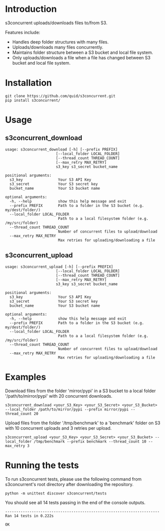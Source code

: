 # Introduction

s3concurrent uploads/downloads files to/from S3. 

Features include:

* Handles deep folder structures with many files.  
* Uploads/downloads many files concurrently.
* Maintains folder structure between a S3 bucket and local file system.
* Only uploads/downloads a file when a file has changed between S3 bucket and
local file system.

# Installation

```
git clone https://github.com/quid/s3concurrent.git
pip install s3concurrent/
```

# Usage

## s3concurrent_download

    usage: s3concurrent_download [-h] [--prefix PREFIX]
                           [--local_folder LOCAL_FOLDER]
                           [--thread_count THREAD_COUNT]
                           [--max_retry MAX_RETRY]
                           s3_key s3_secret bucket_name

    positional arguments:
      s3_key                Your S3 API Key
      s3_secret             Your S3 secret key
      bucket_name           Your S3 bucket name

    optional arguments:
      -h, --help            show this help message and exit
      --prefix PREFIX       Path to a folder in the S3 bucket (e.g. my/dest/folder/)
      --local_folder LOCAL_FOLDER
                            Path to a a local filesystem folder (e.g. /my/src/folder)
      --thread_count THREAD_COUNT
                            Number of concurrent files to upload/download
      --max_retry MAX_RETRY
                            Max retries for uploading/downloading a file

## s3concurrent_upload

    usage: s3concurrent_upload [-h] [--prefix PREFIX]
                           [--local_folder LOCAL_FOLDER]
                           [--thread_count THREAD_COUNT]
                           [--max_retry MAX_RETRY]
                           s3_key s3_secret bucket_name

    positional arguments:
      s3_key                Your S3 API Key
      s3_secret             Your S3 secret key
      bucket_name           Your S3 bucket name

    optional arguments:
      -h, --help            show this help message and exit
      --prefix PREFIX       Path to a folder in the S3 bucket (e.g. my/dest/folder/)
      --local_folder LOCAL_FOLDER
                            Path to a a local filesystem folder (e.g. /my/src/folder)
      --thread_count THREAD_COUNT
                            Number of concurrent files to upload/download
      --max_retry MAX_RETRY
                            Max retries for uploading/downloading a file


# Examples

Download files from the folder 'mirror/pypi' in a S3 bucket to a local folder 
'/path/to/mirror/pypi' with 20 concurrent downloads.


```
s3concurrent_download <your_S3_Key> <your_S3_Secret> <your_S3_Bucket> --local_folder /path/to/mirror/pypi --prefix mirror/pypi --thread_count 20
```

Upload files from the folder '/tmp/benchmark' to a 'benchmark' folder on S3 with 
10 concurrent uploads and 3 retries per upload.

```
s3concurrent_upload <your_S3_Key> <your_S3_Secret> <your_S3_Bucket> --local_folder /tmp/benchmark --prefix benchmark --thread_count 10 --max_retry 3
```

# Running the tests

To run s3concurrent tests, please use the following command from s3concurrent's root directory after downloading the repository.

```
python -m unittest discover s3concurrent/tests
```

You should see all 14 tests passing in the end of the console outputs.
    
    ----------------------------------------------------------------------
    Ran 14 tests in 0.222s
    
    OK
